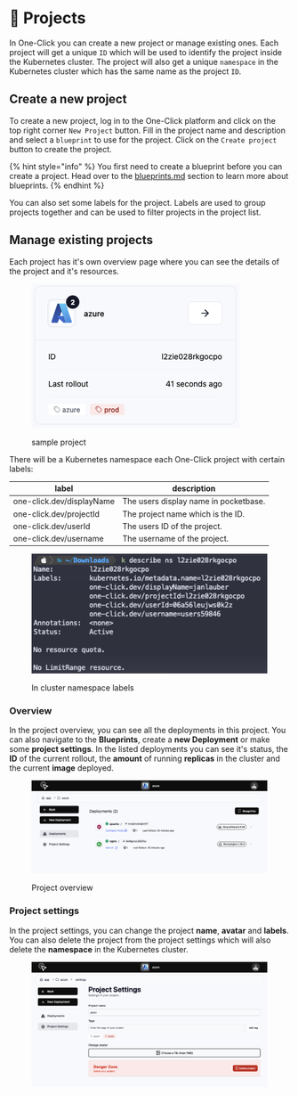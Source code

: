 # 📂 Projects

In One-Click you can create a new project or manage existing ones. Each project will get a unique `ID` which will be used to identify the project inside the Kubernetes cluster. The project will also get a unique `namespace` in the Kubernetes cluster which has the same name as the project `ID`.

## Create a new project

To create a new project, log in to the One-Click platform and click on the top right corner `New Project` button. Fill in the project name and description and select a `blueprint` to use for the project. Click on the `Create project` button to create the project.

{% hint style="info" %}
You first need to create a blueprint before you can create a project. Head over to the [blueprints.md](blueprints.md "mention") section to learn more about blueprints.
{% endhint %}

You can also set some labels for the project. Labels are used to group projects together and can be used to filter projects in the project list.

## Manage existing projects

Each project has it's own overview page where you can see the details of the project and it's resources.

<figure><img src="../.gitbook/assets/image (1).png" alt=""><figcaption><p>sample project</p></figcaption></figure>

There will be a Kubernetes namespace each One-Click project with certain labels:

| label                     | description                           |
| ------------------------- | ------------------------------------- |
| one-click.dev/displayName | The users display name in pocketbase. |
| one-click.dev/projectId   | The project name which is the ID.     |
| one-click.dev/userId      | The users ID of the project.          |
| one-click.dev/username    | The username of the project.          |

<figure><img src="../.gitbook/assets/image (1) (1).png" alt=""><figcaption><p>In cluster namespace labels</p></figcaption></figure>

### Overview

In the project overview, you can see all the deployments in this project. You can also navigate to the **Blueprints**, create a **new Deployment** or make some **project settings**. In the listed deployments you can see it's status, the **ID** of the current rollout, the **amount** of running **replicas** in the cluster and the current **image** deployed.

<figure><img src="../.gitbook/assets/image (2).png" alt=""><figcaption><p>Project overview</p></figcaption></figure>

### Project settings

In the project settings, you can change the project **name**, **avatar** and **labels**. You can also delete the project from the project settings which will also delete the **namespace** in the Kubernetes cluster.

<figure><img src="../.gitbook/assets/image (3).png" alt=""><figcaption></figcaption></figure>
